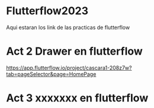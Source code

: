 # Flutterflow2023
Aqui estaran los link de las practicas de flutterflow

# Act 2 Drawer en flutterflow
https://app.flutterflow.io/project/cascara1-208z7w?tab=pageSelector&page=HomePage

# Act 3 xxxxxxx en flutterflow
